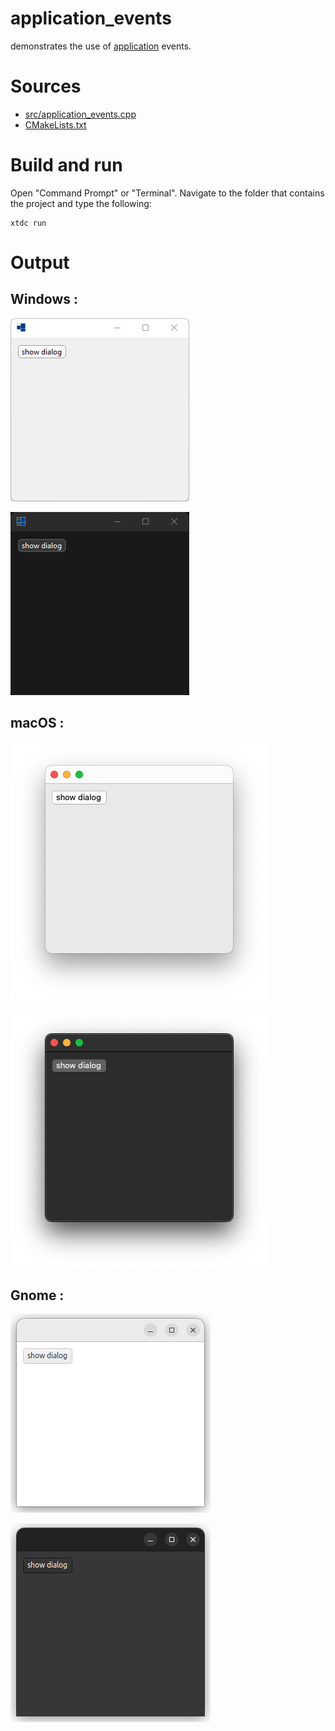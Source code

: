 # application_events

demonstrates the use of [application](https://gammasoft71.github.io/xtd/reference_guides/latest/classxtd_1_1forms_1_1application.html) events.

# Sources

* [src/application_events.cpp](src/application_events.cpp)
* [CMakeLists.txt](CMakeLists.txt)

# Build and run

Open "Command Prompt" or "Terminal". Navigate to the folder that contains the project and type the following:

```shell
xtdc run
```

# Output

## Windows :

![Screenshot](../../../../docs/pictures/examples/application_events_w.png)

![Screenshot](../../../../docs/pictures/examples/application_events_wd.png)

## macOS :

![Screenshot](../../../../docs/pictures/examples/application_events_m.png)

![Screenshot](../../../../docs/pictures/examples/application_events_md.png)

## Gnome :

![Screenshot](../../../../docs/pictures/examples/application_events_g.png)

![Screenshot](../../../../docs/pictures/examples/application_events_gd.png)

